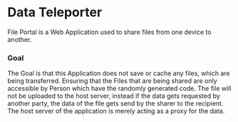 # Data Teleporter

File Portal is a Web Application used to share files from one device to another.

### Goal

The Goal is that this Application does not save or cache any files, which are being 
transferred. Ensuring that the Files that are being shared are only accessible by Person
which have the randomly generated code. The file will not be uploaded to the host server,
instead if the data gets requested by another party, the data of the file gets send by
the sharer to the recipient. The host server of the application is merely acting as a
proxy for the data.
